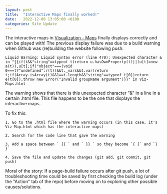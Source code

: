 ```yaml
---
layout: post
title:  "Interactive Maps finally worked!"
date:   2022-12-08 13:05:00 +0100
categories: Site Update
---
```


The interactive maps in [Visualization - Maps](https://phucminhle93.github.io/GPC_Case-Study-1/Viz-Maps.html) finally displays correctly and can be played with! The previous display failure was due to a build warning when Github was (re)building the website following push:

```
Liquid Warning: Liquid syntax error (line 470): Unexpected character & in "{{if(t&&"string"==typeof t)return u.hasOwnProperty(t)||(u[t]=new a(t)),u[t];if("object"===(void 0===t?"undefined":r(t))&&t._vars&&t.var)return t;if(Array.isArray(t)&&1==t.length&&"string"==typeof t[0])return e(t[0]);throw new Error("Invalid groupName argument")}}" in Viz-Maps.html
```

The warning shows that there is this unexpected character "&" in a line in a certain .html file. This file happens to be the one that displays the interactive maps.

To fix this:

    1. Go to the .html file where the warning occurs (in this case, it's Viz-Map.html which has the interactive maps) 

    2. Search for the code line that gave the warning 

    3. Add a space between ` {{ ` and ` }} ` so they become `{ {` and `} }` 

    4. Save the file and update the changes (git add, git commit, git push) 

Moral of the story: If a page-build failure occurs after git push, a lot of troubleshooting time could be saved by first checking the build log (under the "Action" tab of the repo) before moving on to exploring other possible causes/solutions. 